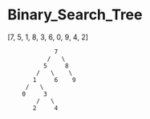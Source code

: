 # Binary_Search_Tree

[7, 5, 1, 8, 3, 6, 0, 9, 4, 2]

                 7    
               /   \
              5     8
            /   \    \
           1     6    9
         /   \
        0     3      
            /   \
           2     4